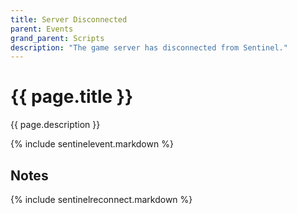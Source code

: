 ```yaml
---
title: Server Disconnected
parent: Events
grand_parent: Scripts
description: "The game server has disconnected from Sentinel."
---
```

# {{ page.title }}

{{ page.description }}

{% include sentinelevent.markdown %}

## Notes

{% include sentinelreconnect.markdown %}

